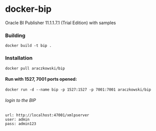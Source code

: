 docker-bip
============================

Oracle BI Publisher 11.1.1.7.1 (Trial Edition) with samples

### Building

    docker build -t bip .

### Installation

    docker pull araczkowski/bip

#### Run with 1527, 7001 ports opened:

    docker run -d --name bip -p 1527:1527 -p 7001:7001 araczkowski/bip    


###### login to the BIP

    url: http://localhost:47001/xmlpserver
    user: admin
    pass: admin123

